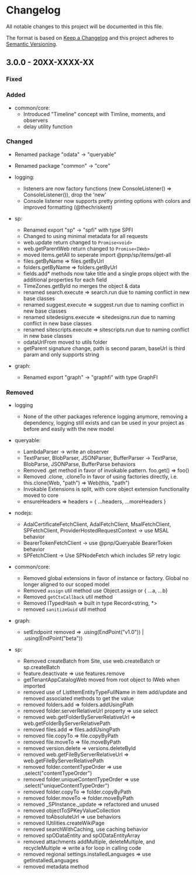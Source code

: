 # Changelog

All notable changes to this project will be documented in this file.

The format is based on [Keep a Changelog](http://keepachangelog.com/en/1.0.0/)
and this project adheres to [Semantic Versioning](http://semver.org/spec/v2.0.0.html).

## 3.0.0 - 20XX-XXXX-XX

### Fixed

### Added

- common/core:
  - Introduced "Timeline" concept with Timline, moments, and observers
  - delay utility function

### Changed

- Renamed package "odata" -> "queryable"
- Renamed package "common" -> "core"

- logging:
  - listeners are now factory functions (new ConsoleListener() => ConsoleListener()), drop the 'new'
  - Console listener now supports pretty printing options with colors and improved formatting (@thechriskent)

- sp:
  - Renamed export "sp" -> "spfi" with type SPFI
  - Changed to using minimal metadata for all requests
  - web.update return changed to `Promise<void>`
  - web.getParentWeb return changed to `Promise<IWeb>`
  - moved items.getAll to seperate import @pnp/sp/items/get-all
  - files.getByName => files.getByUrl
  - folders.getByName => folders.getByUrl
  - fields.add* methods now take title and a single props object with the additional properties for each field
  - TimeZones.getById no merges the object & data
  - renamed search.execute => search.run due to naming conflict in new base classes
  - renamed suggest.execute => suggest.run due to naming conflict in new base classes
  - renamed sitedesigns.execute => sitedesigns.run due to naming conflict in new base classes
  - renamed sitescripts.execute => sitescripts.run due to naming conflict in new base classes
  - odataUrlFrom moved to utils folder
  - getParent signature change, path is second param, baseUrl is third param and only supports string

- graph:
  - Renamed export "graph" -> "graphfi" with type GraphFI
  
### Removed

- logging
  - None of the other packages reference logging anymore, removing a dependency, logging still exists and can be used in your project as before and easily with the new model

- queryable:
  - LambdaParser -> write an observer
  - TextParser, BlobParser, JSONParser, BufferParser -> TextParse, BlobParse, JSONParse, BufferParse behaviors
  - Removed .get method in favor of invokable pattern. foo.get() => foo()
  - Removed .clone, .cloneTo in favor of using factories directly, i.e. this.clone(Web, "path") => Web(this, "path")
  - Invokable Extensions is split, with core object extension functionality moved to core
  - ensureHeaders => headers = { ...headers, ...moreHeaders }

- nodejs: 
  - AdalCertificateFetchClient, AdalFetchClient, MsalFetchClient, SPFetchClient, ProviderHostedRequestContext -> use MSAL behavior
  - BearerTokenFetchClient -> use @pnp/Queryable BearerToken behavior
  - SPFetchClient -> Use SPNodeFetch which includes SP retry logic

- common/core:
  - Removed global extensions in favor of instance or factory. Global no longer aligned to our scoped model
  - Removed `assign` util method use Object.assign or { ...a, ...b}
  - Removed `getCtxCallback` util method
  - Removed ITypedHash => built in type Record<string, *>
  - removed `sanitizeGuid` util method

- graph:
  - setEndpoint removed => .using(EndPoint("v1.0")) | .using(EndPoint("beta"))

- sp:
  - Removed createBatch from Site, use web.createBatch or sp.createBatch
  - feature.deactivate => use features.remove
  - getTenantAppCatalogWeb moved from root object to IWeb when imported
  - removed use of ListItemEntityTypeFullName in item add/update and removed associated methods to get the value
  - removed folders.add => folders.addUsingPath
  - removed folder.serverRelativeUrl property => use select
  - removed web.getFolderByServerRelativeUrl => web.getFolderByServerRelativePath
  - removed files.add => files.addUsingPath
  - removed file.copyTo => file.copyByPath
  - removed file.moveTo => file.moveByPath
  - removed version.delete => versions.deleteById
  - removed web.getFileByServerRelativeUrl => web.getFileByServerRelativePath
  - removed folder.contentTypeOrder => use .select("contentTypeOrder")
  - removed folder.uniqueContentTypeOrder => use .select("uniqueContentTypeOrder")
  - removed folder.copyTo => folder.copyByPath
  - removed folder.moveTo => folder.moveByPath
  - removed _SPInstance._update => refactored and unused
  - removed objectToSPKeyValueCollection
  - removed toAbsoluteUrl => use behaviors
  - removed IUtilities.createWikiPage
  - removed searchWithCaching, use caching behavior
  - removed spODataEntity and spODataEntityArray
  - removed attachments addMultiple, deleteMultiple, and recycleMultiple => write a for loop in calling code
  - removed regional settings.installedLanguages => use getInstalledLanguages
  - removed metadata method
  